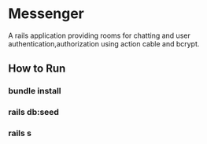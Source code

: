 # Messenger

A rails application providing rooms for chatting and user authentication,authorization using action cable and bcrypt.

## How to Run
### bundle install
### rails db:seed
### rails s
